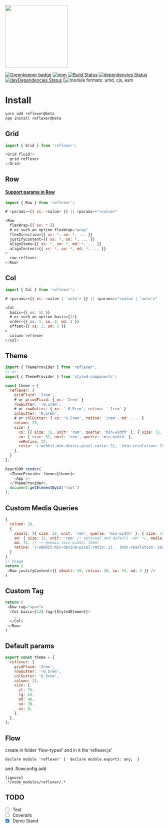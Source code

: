<img src="https://user-images.githubusercontent.com/9702154/44307308-c503e480-a3a8-11e8-82ab-c098de2ed63f.png" width="200" />

[![Greenkeeper badge](https://badges.greenkeeper.io/stk-dmitry/reflexer.svg)](https://greenkeeper.io/)
[![npm](https://img.shields.io/npm/v/reflexer.svg)](https://www.npmjs.com/package/reflexer)
[![Build Status](https://travis-ci.org/stk-dmitry/reflexer.svg?branch=master)](https://travis-ci.org/stk-dmitry/reflexer)
[![dependencies Status](https://david-dm.org/stk-dmitry/reflexer/status.svg)](https://david-dm.org/stk-dmitry/reflexer)
[![devDependencies Status](https://david-dm.org/stk-dmitry/reflexer/dev-status.svg)](https://david-dm.org/stk-dmitry/reflexer?type=dev)
[![module formats: umd, cjs, esm](https://img.shields.io/badge/module%20formats-umd%2C%20cjs%2C%20esm-green.svg)

# Install
```sh
yarn add reflexer@beta
npm install reflexer@beta
```

## Grid
```js
import { Grid } from 'reflexer';

<Grid fluid?>
  grid reflexer
</Grid>
```

## Row
#### [Support params in Row](https://github.com/stk-dmitry/reflexer/blob/master/src/Row/const.js)

```js
import { Row } from 'reflexer';

# <params>={{ xs: <value> }} || <params>="<value>"

<Row
  flexWrap={{ xs: * }}
  # or such an option flexWrap="wrap"
  flexDirection={{ xs: *, sm: *, ... }}
  justifyContent={{ xs: *, sm: *, ... }}
  alignItems={{ xs: *, sm: *, md: *, ... }}
  alignContent={{ xs: *, sm: *, md: *, ... }}
>
  row reflexer
</Row>
```

## Col
```js
import { Col } from 'reflexer';

# <params>={{ xs: <value | 'auto'> }} || <params>="<value | 'auto'>"

<Col
  basis={{ xs: 12 }}
  # or such an option basis={12}
  order={{ xs: 1, sm: 2, md: 3 }}
  offset={{ xs: 1, sm: 3 }}
>
  column reflexer
</Col>
```


## Theme
```js
import { ThemeProvider } from 'reflexer';
// or
import { ThemeProvider } from 'styled-components';

const theme = {
  reflexer: {
    gridFluid: '2rem',
    # or griudFluid: { xs: '2rem' }
    rowGutter: '-0.5rem',
    # or rowGutter: { xs: '-0.5rem', retina: '-1rem' }
    colGutter: '0.5rem',
    # or colGutter: { xs: '0.5rem', retina: '1rem', md: .... }
    column: 20,
    size: {
      xs: [{ size: 32, unit: 'rem', querie: 'min-width' }, { size: 72, unit: 'rem', querie: 'max-width' }],
      sm: { size: 32, unit: 'rem', querie: 'min-width' },
      neRetina: 72,
      retia: '(-webkit-min-device-pixel-ratio: 2),  (min-resolution: 192dpi)',
    },
  }
};

ReactDOM.render(
  <ThemeProvider theme={theme}>
    <App />
  </ThemeProvider>,
  document.getElementById('root')
);
```

## Custom Media Queries
```js
{
  column: 20,
  {
    xSmall: [{ size: 32, unit: 'rem', querie: 'min-width' }, { size: 72, unit: 'rem', querie: 'max-width' }], // -> @media (min-width: 32rem) and (max-width: 72rem)
    sm: { size: 32, unit: 'rem' /* optional and default 'em' */, media: 'min-width' /* optional and default 'min-width' */ },  // -> @media (min-width: 32rem)
    md: 72, // -> @media (min-width: 72em)
    retina: '(-webkit-min-device-pixel-ratio: 2),  (min-resolution: 192dpi)', // -> @media (-webkit-min-device-pixel-ratio: 2),  (min-resolution: 192dpi)
  }
}
// Usage
return (
 <Row justifyContent={{ xSmall: 19, retina: 10, sm: 15, md: 2 }} />
)
```

## Custom Tag
```js
return (
 <Row tag="span">
  <Col basis={12} tag={StyledElement}>
    ...
  </Col>
 </Row>
)
```

## Default params
```js
export const theme = {
  reflexer: {
    gridFluid: '2rem',
    rowGutter: '-0.5rem',
    colGutter: '0.5rem',
    column: 12,
    size: {
      xl: 75,
      lg: 64,
      md: 48,
      sm: 30,
      xs: 0,
    },
  },
};
```

## Flow
create in folder 'flow-typed' and in it file 'reflexer.js'
```
declare module 'reflexer' {  declare module.exports: any;  }
```
and .flowconfig add
```
[ignore]
.*/node_modules/reflexer/.*
```

## TODO
- [ ] Test
- [ ] Coveralls
- [x] Demo Stand
